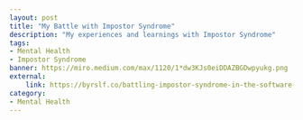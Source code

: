 ```yaml
---
layout: post
title: "My Battle with Impostor Syndrome"
description: "My experiences and learnings with Impostor Syndrome"
tags: 
- Mental Health
- Impostor Syndrome
banner: https://miro.medium.com/max/1120/1*dw3KJs0eiDDAZBGDwpyukg.png
external: 
    link: https://byrslf.co/battling-impostor-syndrome-in-the-software-industry-28e1138e9df
category:
- Mental Health
---
```

